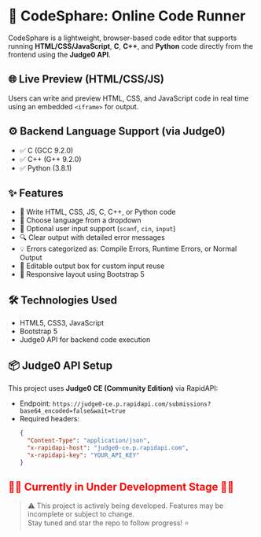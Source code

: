 # 🧪 CodeSphare: Online Code Runner

CodeSphare is a lightweight, browser-based code editor that supports running **HTML/CSS/JavaScript**, **C**, **C++**, and **Python** code directly from the frontend using the **Judge0 API**.

## 🌐 Live Preview (HTML/CSS/JS)

Users can write and preview HTML, CSS, and JavaScript code in real time using an embedded `<iframe>` for output.

## ⚙️ Backend Language Support (via Judge0)

- ✅ C (GCC 9.2.0)
- ✅ C++ (G++ 9.2.0)
- ✅ Python (3.8.1)

## ✨ Features

- 📝 Write HTML, CSS, JS, C, C++, or Python code
- 🔄 Choose language from a dropdown
- 💬 Optional user input support (`scanf`, `cin`, `input`)
- 🔍 Clear output with detailed error messages
- 💡 Errors categorized as: Compile Errors, Runtime Errors, or Normal Output
- 🧠 Editable output box for custom input reuse
- 📱 Responsive layout using Bootstrap 5

## 🛠️ Technologies Used

- HTML5, CSS3, JavaScript
- Bootstrap 5
- Judge0 API for backend code execution

## 📦 Judge0 API Setup

This project uses **Judge0 CE (Community Edition)** via RapidAPI:

- Endpoint: `https://judge0-ce.p.rapidapi.com/submissions?base64_encoded=false&wait=true`
- Required headers:
  ```json
  {
    "Content-Type": "application/json",
    "x-rapidapi-host": "judge0-ce.p.rapidapi.com",
    "x-rapidapi-key": "YOUR_API_KEY"
  }

## <h2 style="color:red;">🚧🔧 Currently in Under Development Stage 🚧🔧</h2>

> ⚠️ This project is actively being developed. Features may be incomplete or subject to change.  
> Stay tuned and star the repo to follow progress! ⭐

